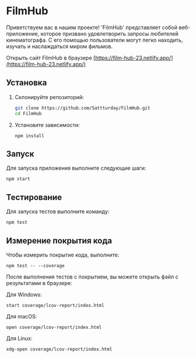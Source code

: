 # FilmHub

Приветствуем вас в нашем проекте! 'FilmHub' представляет собой веб-приложение, которое призвано удовлетворить запросы любителей кинематографа. С его помощью пользователи могут легко находить,
изучать и наслаждаться миром фильмов.

Открыть сайт FilmHub в браузере [https://film-hub-23.netlify.app/](https://film-hub-23.netlify.app/)

## Установка

1. Склонируйте репозиторий:

   ```bash
   git clone https://github.com/Sattturday/FilmHub.git
   cd FilmHub
   ```

2. Установите зависимости:

   ```
   npm install
   ```

## Запуск

Для запуска приложения выполните следующие шаги:

```
npm start
```

## Тестирование

Для запуска тестов выполните команду:

```
npm test
```

## Измерение покрытия кода

Чтобы измерить покрытие кода, выполните:

```
npm test -- --coverage
```

После выполнения тестов с покрытием, вы можете открыть файл с результатами в браузере:

Для Windows:

```
start coverage/lcov-report/index.html
```

Для macOS:

```
open coverage/lcov-report/index.html
```

Для Linux:

```
xdg-open coverage/lcov-report/index.html
```
